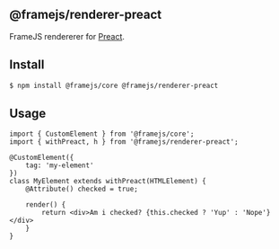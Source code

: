 ## @framejs/renderer-preact

FrameJS rendererer for [Preact](https://preactjs.com/).

## Install

```sh
$ npm install @framejs/core @framejs/renderer-preact
```

## Usage

```tsx
import { CustomElement } from '@framejs/core';
import { withPreact, h } from '@framejs/renderer-preact';

@CustomElement({
    tag: 'my-element'
})
class MyElement extends withPreact(HTMLElement) {
    @Attribute() checked = true;

    render() {
        return <div>Am i checked? {this.checked ? 'Yup' : 'Nope'}</div>
    }
}
```